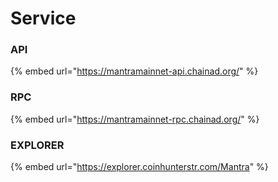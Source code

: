 # Service

### API

{% embed url="https://mantramainnet-api.chainad.org/" %}

### RPC

{% embed url="https://mantramainnet-rpc.chainad.org/" %}

### EXPLORER

{% embed url="https://explorer.coinhunterstr.com/Mantra" %}
